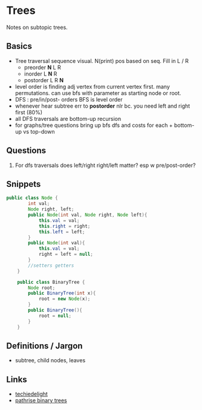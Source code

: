 # Trees
Notes on subtopic trees.

## Basics
- Tree traversal sequence visual. N(print) pos based on seq. Fill in L / R
  + preorder  **N** L R
  + inorder   L **N** R
  + postorder L R **N**
- level order is finding adj vertex from current vertex first. many permutations. can use bfs with parameter as starting node or root.
- DFS : pre/in/post- orders BFS is level order
- whenever hear subtree err to **postorder** nlr bc. you need left and right first (80%)
- all DFS traversals are bottom-up recursion
- for graphs/tree questions bring up bfs dfs and costs for each + bottom-up vs top-down

## Questions
1. For dfs traversals does left/right right/left matter? esp w pre/post-order?

## Snippets
```java
public class Node {
        int val;
        Node right, left;
        public Node(int val, Node right, Node left){
            this.val = val;
            this.right = right;
            this.left = left;
        }
        public Node(int val){
            this.val = val;
            right = left = null;
        }
        //setters getters
    }

    public class BinaryTree {
        Node root;
        public BinaryTree(int x){
            root = new Node(x);
        }
        public BinaryTree(){
            root = null;
        }
    }
```
## Definitions / Jargon
- subtree, child nodes, leaves

## Links
- [techiedelight](https://www.techiedelight.com/preorder-tree-traversal-iterative-recursive/)
- [pathrise binary trees](https://fellows.pathrise.com/knowledge/workshops/binary-trees-technical-workshop)
